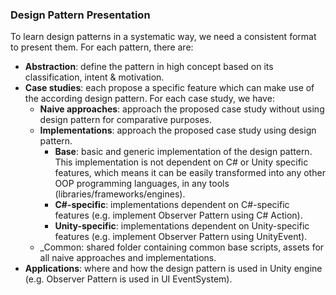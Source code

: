 ### Design Pattern Presentation
To learn design patterns in a systematic way, we need a consistent format to present them. For each pattern, there are:
+ **Abstraction**: define the pattern in high concept based on its classification, intent & motivation.
+ **Case studies**: each propose a specific feature which can make use of the according design pattern. For each case study, we have:
  + **Naive approaches**: approach the proposed case study without using design pattern for comparative purposes.
  + **Implementations**: approach the proposed case study using design pattern.
    + **Base**: basic and generic implementation of the design pattern. This implementation is not dependent on C# or Unity specific features, which means it can be easily transformed into any other OOP programming languages, in any tools (libraries/frameworks/engines). 
    + **C#-specific**: implementations dependent on C#-specific features (e.g. implement Observer Pattern using C# Action).
    + **Unity-specific**: implementations dependent on Unity-specific features (e.g. implement Observer Pattern using UnityEvent).
  + _Common: shared folder containing common base scripts, assets for all naive approaches and implementations.
+ **Applications**: where and how the design pattern is used in Unity engine (e.g. Observer Pattern is used in UI EventSystem).
